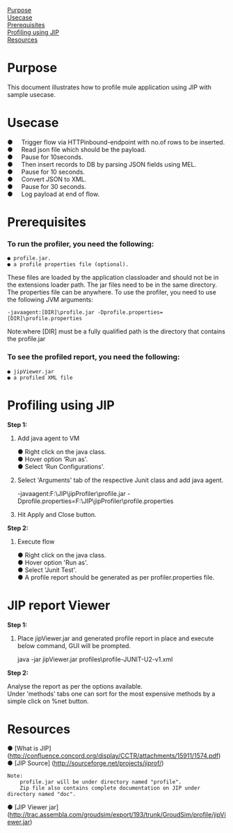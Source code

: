 [Purpose](#purpose)  
[Usecase](#usecase)  
[Prerequisites](#prerequisites)    
[Profiling using JIP](#profiling-using-jip)    
[Resources](#resources)  

Purpose
=======

This document illustrates how to profile mule application using JIP with sample usecase.

Usecase
========

●     Trigger flow via HTTPinbound-endpoint with no.of rows to be inserted. <br />
●     Read json file which should be the payload. <br />
●     Pause for 10seconds.<br />
●     Then insert records to DB by parsing JSON fields using MEL.<br />
●     Pause for 10 seconds.<br /> 
●     Convert JSON to XML.<br />
●     Pause for 30 seconds.<br />
●     Log payload at end of flow.<br />



Prerequisites
=============

### To run the profiler, you need the following:

	● profile.jar.
	● a profile properties file (optional).


These files are loaded by the application classloader and should not be in the extensions loader path. The jar files need to be in the same directory. The properties file can be anywhere.
To use the profiler, you need to use the following JVM arguments:

	-javaagent:[DIR]\profile.jar -Dprofile.properties=[DIR]\profile.properties

Note:where [DIR] must be a fully qualified path is the directory that contains the profile.jar 


### To see the profiled report, you need the following:

	● jipViewer.jar
	● a profiled XML file



Profiling using JIP
=======================

**Step 1:**

1. Add java agent to VM <br />
 
	● Right click on the java class.<br />
	● Hover option ‘Run as'.<br />
	● Select ‘Run Configurations'. <br />

2. Select 'Arguments' tab of the respective Junit class and add java agent. <br />


	-javaagent:F:\JIP\jipProfiler\profile.jar -Dprofile.properties=F:\JIP\jipProfiler\profile.properties
	
	
3.	Hit Apply and Close button.<br />

**Step 2:**

1. Execute flow <br />
 
	● Right click on the java class. <br />
	● Hover option 'Run as'. <br />
	● Select 'Junit Test'. <br />
	● A profile report should be generated as per profiler.properties file. <br />

JIP report Viewer
==================

**Step 1:**

1. Place jipViewer.jar and generated profile report in place and execute below command, GUI will be prompted. <br />

	java -jar jipViewer.jar profiles\profile-JUNIT-U2-v1.xml
	
	
**Step 2:** <br />

Analyse the report as per the options available. <br />
Under 'methods' tabs one can sort for the most expensive methods by a simple click on %net button.<br />



Resources
===========
● [What is JIP]  (http://confluence.concord.org/display/CCTR/attachments/15911/1574.pdf) <br />
● [JIP Source]  (http://sourceforge.net/projects/jiprof/) <br />
	
	Note:
		profile.jar will be under directory named "profile".
		Zip file also contains complete documentation on JIP under directory named "doc".
● [JIP Viewer jar] (http://trac.assembla.com/groudsim/export/193/trunk/GroudSim/profile/jipViewer.jar)<br />		

